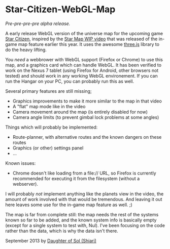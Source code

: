 Star-Citizen-WebGL-Map
======================

*Pre-pre-pre-pre alpha release.*

A early release WebGL version of the universe map for the upcoming game
[Star Citizen](https://robertsspaceindustries.com/about-the-game), inspired by
the [Star Map WIP video](https://robertsspaceindustries.com/comm-link/engineering/13109-Star-Map-Demo)
that was released of the in-game map feature earlier this year. It uses the
awesome [three.js](http://threejs.org/) library to do the heavy lifting.

You *need* a webbrower with WebGL support (Firefox or Chrome) to use this map, and
a graphics card which can handle WebGL. It has been verified to work on the
Nexus 7 tablet (using Firefox for Android, other browsers not tested) and should
work in any working WebGL environement. If you can run the Hangar on your PC, you
can probably run this as well.

Several primary features are still missing;

* Graphics improvements to make it more similar to the map in that video
* A "flat" map mode like in the video
* Camera movement around the map (is entirely disabled for now)
* Camera angle limits (to prevent gimbal lock problems at some angles)

Things which will probably be implemented:

* Route-planner, with alternative routes and the known dangers on these routes
* Graphics (or other) settings panel
* ...

Known issues:

* Chrome doesn't like loading from a file:// URL, so Firefox is currently
recommended for executing it from the filesystem (without a webserver).

I will probably *not* implement anything like the planets view in the video, the
amount of work involved with that would be tremendous. And leaving it out here
leaves some use for the in-game map feature as well. ;)

The map is far from complete still: the map needs the rest of the systems known
so far to be added, and the known system info is basically empty (except for
a single system to test with, Nul). I've been focusing on the code rather than
the data, which is why the data isn't there.

September 2013 by [Daughter of Sol (Shiari)](https://forums.robertsspaceindustries.com/profile/51803/Shiari)
